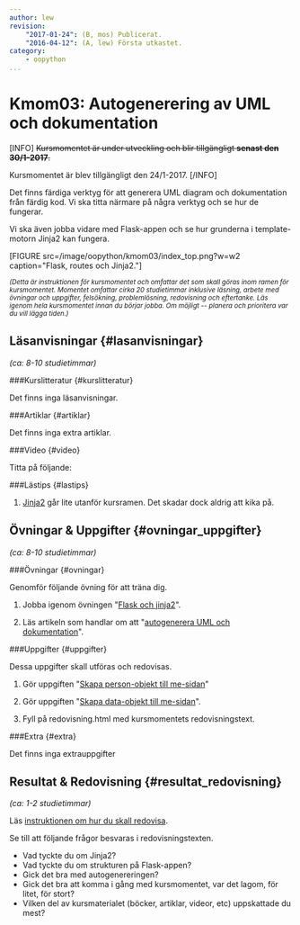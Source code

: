 ```yaml
---
author: lew
revision:
    "2017-01-24": (B, mos) Publicerat.
    "2016-04-12": (A, lew) Första utkastet.
category:
    - oopython
...
```

Kmom03: Autogenerering av UML och dokumentation
====================================

[INFO]
<strike>Kursmomentet är under utveckling och blir tillgängligt **senast den 30/1-2017**.</strike>

Kursmomentet är blev tillgängligt den 24/1-2017.
[/INFO]

Det finns färdiga verktyg för att generera UML diagram och dokumentation från färdig kod. Vi ska titta närmare på några verktyg och se hur de fungerar.  

Vi ska även jobba vidare med Flask-appen och se hur grunderna i template-motorn Jinja2 kan fungera.

<!--more-->

[FIGURE src=/image/oopython/kmom03/index_top.png?w=w2 caption="Flask, routes och Jinja2."]


<!-- Flytta nedan text till eget dokument/vy/block -->

<small>*(Detta är instruktionen för kursmomentet och omfattar det som skall göras inom ramen för kursmomentet. Momentet omfattar cirka 20 studietimmar inklusive läsning, arbete med övningar och uppgifter, felsökning, problemlösning, redovisning och eftertanke. Läs igenom hela kursmomentet innan du börjar jobba. Om möjligt -- planera och prioritera var du vill lägga tiden.)*</small>



Läsanvisningar  {#lasanvisningar}
---------------------------------

*(ca: 8-10 studietimmar)*


###Kurslitteratur {#kurslitteratur}

Det finns inga läsanvisningar.



###Artiklar {#artiklar}

Det finns inga extra artiklar.



###Video {#video}

Titta på följande:



###Lästips {#lastips}

1. [Jinja2](http://jinja.pocoo.org/) går lite utanför kursramen. Det skadar dock aldrig att kika på.  



Övningar & Uppgifter  {#ovningar_uppgifter}
-------------------------------------------

*(ca: 8-10 studietimmar)*



###Övningar {#ovningar}

Genomför följande övning för att träna dig.

1. Jobba igenom övningen "[Flask och jinja2](kunskap/flask-och-jinja2)".

2. Läs artikeln som handlar om att "[autogenerera UML och dokumentation](kunskap/autogenerera-uml-och-dokumentation)".



###Uppgifter {#uppgifter}

Dessa uppgifter skall utföras och redovisas.

1. Gör uppgiften "[Skapa person-objekt till me-sidan](uppgift/skapa-personobjekt-till-me-sida)"

2. Gör uppgiften "[Skapa data-objekt till me-sidan](uppgift/skapa-dataobjekt-till-me-sida)".  

3. Fyll på redovisning.html med kursmomentets redovisningstext.



###Extra {#extra}

Det finns inga extrauppgifter



Resultat & Redovisning  {#resultat_redovisning}
-----------------------------------------------

*(ca: 1-2 studietimmar)*

Läs [instruktionen om hur du skall redovisa](oopython/redovisa).

Se till att följande frågor besvaras i redovisningstexten.

* Vad tyckte du om Jinja2?
* Vad tyckte du om strukturen på Flask-appen?
* Gick det bra med autogenereringen?  
* Gick det bra att komma i gång med kursmomentet, var det lagom, för litet, för stort?
* Vilken del av kursmaterialet (böcker, artiklar, videor, etc) uppskattade du mest?
